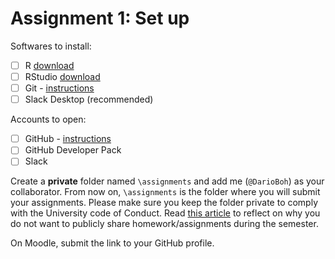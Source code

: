 # Assignment 1: Set up

Softwares to install:

- [ ] R [download](https://www.r-project.org/)
- [ ] RStudio [download](https://www.rstudio.com/products/rstudio/download/)
- [ ] Git - [instructions](https://beta.rstudioconnect.com/jennybc/happy-git-with-r/install-git.html)
- [ ] Slack Desktop (recommended)

Accounts to open:

- [ ] GitHub - [instructions](https://beta.rstudioconnect.com/jennybc/happy-git-with-r/github-acct.html)
- [ ] GitHub Developer Pack
- [ ] Slack

Create a **private** folder named `\assignments` and add me (`@DarioBoh`) as your collaborator. From now on, `\assignments` is the folder where you will submit your assignments. Please make sure you keep the folder private to comply with the University code of Conduct. Read [this article](http://www.lsunow.com/daily/lsu-student-faces-discipline-after-another-student-copies-work/article_68fda758-2715-11e8-a81d-0367ea24525b.html) to reflect on why you do not want to publicly share homework/assignments during the semester.

On Moodle, submit the link to your GitHub profile.